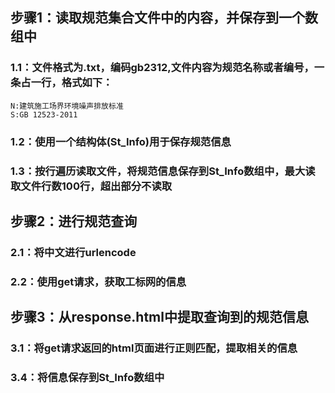 ## 步骤1：读取规范集合文件中的内容，并保存到一个数组中

### 1.1：文件格式为.txt，编码gb2312,文件内容为规范名称或者编号，一条占一行，格式如下：

```plaintext
N:建筑施工场界环境噪声排放标准
S:GB 12523-2011
```

### 1.2：使用一个结构体(St_Info)用于保存规范信息

### 1.3：按行遍历读取文件，将规范信息保存到St_Info数组中，最大读取文件行数100行，超出部分不读取

## 步骤2：进行规范查询

### 2.1：将中文进行urlencode

### 2.2：使用get请求，获取工标网的信息

## 步骤3：从response.html中提取查询到的规范信息

### 3.1：将get请求返回的html页面进行正则匹配，提取相关的信息

### 3.4：将信息保存到St_Info数组中
